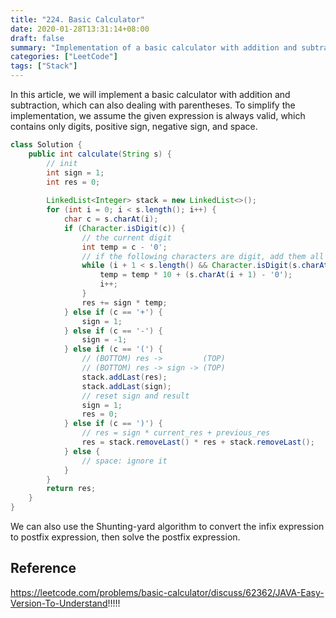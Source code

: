 ```yaml
---
title: "224. Basic Calculator"
date: 2020-01-28T13:31:14+08:00
draft: false
summary: "Implementation of a basic calculator with addition and subtraction"
categories: ["LeetCode"]
tags: ["Stack"]
---
```


In this article, we will implement a basic calculator with addition and subtraction, which can also dealing with parentheses. To simplify the implementation, we assume the given expression is always valid, which contains only digits, positive sign, negative sign, and space.

```java
class Solution {
    public int calculate(String s) {
        // init
        int sign = 1;
        int res = 0;
        
        LinkedList<Integer> stack = new LinkedList<>();
        for (int i = 0; i < s.length(); i++) {
            char c = s.charAt(i);
            if (Character.isDigit(c)) {
                // the current digit
                int temp = c - '0';
                // if the following characters are digit, add them all
                while (i + 1 < s.length() && Character.isDigit(s.charAt(i + 1))) {
                    temp = temp * 10 + (s.charAt(i + 1) - '0');
                    i++;
                }
                res += sign * temp;
            } else if (c == '+') {
                sign = 1;
            } else if (c == '-') {
                sign = -1;
            } else if (c == '(') {
                // (BOTTOM) res ->         (TOP)
                // (BOTTOM) res -> sign -> (TOP)
                stack.addLast(res);
                stack.addLast(sign);
                // reset sign and result
                sign = 1;
                res = 0;
            } else if (c == ')') {
                // res = sign * current_res + previous_res
                res = stack.removeLast() * res + stack.removeLast();
            } else {
                // space: ignore it
            }
        }
        return res;
    }
}
```

We can also use the Shunting-yard algorithm to convert the infix expression to postfix expression, then solve the postfix expression.

## Reference

https://leetcode.com/problems/basic-calculator/discuss/62362/JAVA-Easy-Version-To-Understand!!!!!